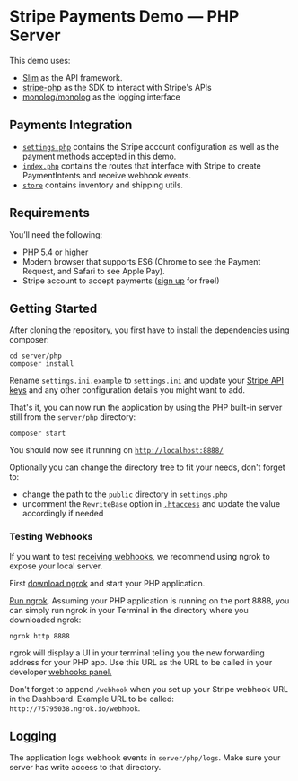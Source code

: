 # Stripe Payments Demo — PHP Server

This demo uses:
- [Slim](http://www.slimframework.com/) as the API framework.
- [stripe-php](https://github.com/stripe/stripe-php) as the SDK to interact with Stripe's APIs
- [monolog/monolog](https://github.com/Seldaek/monolog) as the logging interface

## Payments Integration

- [`settings.php`](settings.php) contains the Stripe account configuration as well as the payment methods accepted in this demo.
- [`index.php`](index.php) contains the routes that interface with Stripe to create PaymentIntents and receive webhook events.
- [`store`](store) contains inventory and shipping utils.

## Requirements

You’ll need the following:

- PHP 5.4 or higher
- Modern browser that supports ES6 (Chrome to see the Payment Request, and Safari to see Apple Pay).
- Stripe account to accept payments ([sign up](https://dashboard.stripe.com/register) for free!)

## Getting Started

After cloning the repository, you first have to install the dependencies using composer:

```
cd server/php
composer install
```

Rename `settings.ini.example` to `settings.ini` and update your [Stripe API keys](https://dashboard.stripe.com/account/apikeys) and any other configuration details you might want to add.

That's it, you can now run the application by using the PHP built-in server still from the `server/php` directory:

```
composer start
```

You should now see it running on [`http://localhost:8888/`](http://localhost:8888/)

Optionally you can change the directory tree to fit your needs, don't forget to:
- change the path to the `public` directory in `settings.php`
- uncomment the `RewriteBase` option in [`.htaccess`](.htaccess) and update the value accordingly if needed

### Testing Webhooks

If you want to test [receiving webhooks](https://stripe.com/docs/webhooks), we recommend using ngrok to expose your local server.

First [download ngrok](https://ngrok.com) and start your PHP application.

[Run ngrok](https://ngrok.com/docs). Assuming your PHP application is running on the port 8888, you can simply run ngrok in your Terminal in the directory where you downloaded ngrok:

```
ngrok http 8888
```

ngrok will display a UI in your terminal telling you the new forwarding address for your PHP app. Use this URL as the URL to be called in your developer [webhooks panel.](https://dashboard.stripe.com/account/webhooks)

Don't forget to append `/webhook` when you set up your Stripe webhook URL in the Dashboard. Example URL to be called: `http://75795038.ngrok.io/webhook`.

## Logging

The application logs webhook events in `server/php/logs`. Make sure your server has write access to that directory.
